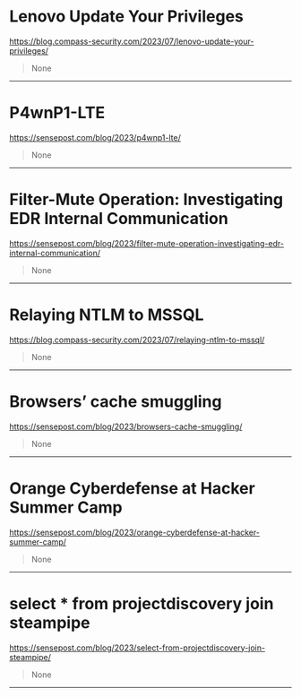 # Lenovo Update Your Privileges

https://blog.compass-security.com/2023/07/lenovo-update-your-privileges/
<blockquote>
None
</blockquote>

---

# P4wnP1-LTE

https://sensepost.com/blog/2023/p4wnp1-lte/
<blockquote>
None
</blockquote>

---

# Filter-Mute Operation: Investigating EDR Internal Communication

https://sensepost.com/blog/2023/filter-mute-operation-investigating-edr-internal-communication/
<blockquote>
None
</blockquote>

---

# Relaying NTLM to MSSQL

https://blog.compass-security.com/2023/07/relaying-ntlm-to-mssql/
<blockquote>
None
</blockquote>

---

# Browsers’ cache smuggling

https://sensepost.com/blog/2023/browsers-cache-smuggling/
<blockquote>
None
</blockquote>

---

# Orange Cyberdefense at Hacker Summer Camp

https://sensepost.com/blog/2023/orange-cyberdefense-at-hacker-summer-camp/
<blockquote>
None
</blockquote>

---

# select * from projectdiscovery join steampipe

https://sensepost.com/blog/2023/select-from-projectdiscovery-join-steampipe/
<blockquote>
None
</blockquote>

---

